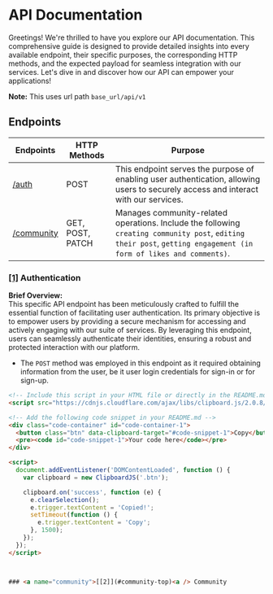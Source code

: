 # API Documentation

Greetings! We're thrilled to have you explore our API documentation. This comprehensive guide is designed to provide detailed insights into every available endpoint, their specific purposes, the corresponding HTTP methods, and the expected payload for seamless integration with our services. Let's dive in and discover how our API can empower your applications!

**Note:** This uses url path `base_url/api/v1`

## Endpoints
| Endpoints          | HTTP Methods | Purpose      |
|---------------|-----|-----------------|
| <a name="auth-top" href="#">[/auth](#auth)<a />      | POST  | This endpoint serves the purpose of enabling user authentication, allowing users to securely access and interact with our services.|
| <a name="community-top" href="#">[/community](#community)<a />    | GET, POST, PATCH  | Manages community-related operations. Include the following `creating community post`, `editing their post`, `getting engagement (in form of likes and comments)`. |

### <a name="auth">[[1]](#auth-top)<a /> Authentication

**Brief Overview:** <br />
This specific API endpoint has been meticulously crafted to fulfill the essential function of facilitating user authentication. Its primary objective is to empower users by providing a secure mechanism for accessing and actively engaging with our suite of services. By leveraging this endpoint, users can seamlessly authenticate their identities, ensuring a robust and protected interaction with our platform.
- The `POST` method was employed in this endpoint as it required obtaining information from the user, be it user login credentials for sign-in or for sign-up.
```html
<!-- Include this script in your HTML file or directly in the README.md file -->
<script src="https://cdnjs.cloudflare.com/ajax/libs/clipboard.js/2.0.8/clipboard.min.js"></script>

<!-- Add the following code snippet in your README.md -->
<div class="code-container" id="code-container-1">
  <button class="btn" data-clipboard-target="#code-snippet-1">Copy</button>
  <pre><code id="code-snippet-1">Your code here</code></pre>
</div>

<script>
  document.addEventListener('DOMContentLoaded', function () {
    var clipboard = new ClipboardJS('.btn');

    clipboard.on('success', function (e) {
      e.clearSelection();
      e.trigger.textContent = 'Copied!';
      setTimeout(function () {
        e.trigger.textContent = 'Copy';
      }, 1500);
    });
  });
</script>



### <a name="community">[[2]](#community-top)<a /> Community
